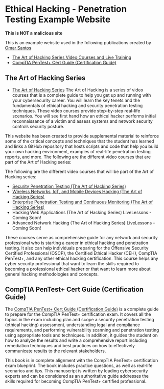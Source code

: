 # Ethical Hacking - Penetration Testing Example Website

**This is NOT a malicious site**

This is an example website used in the following publications created by [Omar Santos](https://omarsantos.io)

- [The Art of Hacking Series Video Courses and Live Training](https://theartofhacking.org)
- [CompTIA PenTest+ Cert Guide (Certification Guide)](https://www.amazon.com/CompTIA-PenTest-Cert-Guide-Certification/dp/0789760355)

## The Art of Hacking Series

- [The Art of Hacking Series](https://theartofhacking.org) The Art of Hacking is a series of video courses that is a complete guide to help you get up and running with your cybersecurity career. You will learn the key tenets and the fundamentals of ethical hacking and security penetration testing techniques. These video courses provide step-by-step real-life scenarios. You will see first hand how an ethical hacker performs initial reconnaissance of a victim and assess systems and network security controls security posture.

This website has been created to provide supplemental material to reinforce some of the critical concepts and techniques that the student has learned and links a GitHub repository that hosts scripts and code that help you build your own hacking environment, examples of real-life penetration testing reports, and more. The following are the different video courses that are part of the Art of Hacking series:

The following are the different video courses that will be part of the Art of Hacking series:

- [Security Penetration Testing (The Art of Hacking Series)](https://www.safaribooksonline.com/library/view/security-penetration-testing/9780134833989)
- [Wireless Networks, IoT, and Mobile Devices Hacking (The Art of Hacking Series)](https://www.safaribooksonline.com/library/view/wireless-networks-iot/9780134854632/)
- [Enterprise Penetration Testing and Continuous Monitoring (The Art of Hacking Series)](https://www.safaribooksonline.com/library/view/enterprise-penetration-testing/9780134854748)
- Hacking Web Applications (The Art of Hacking Series) LiveLessons - Coming Soon!
- Advanced Network Hacking (The Art of Hacking Series) LiveLessons - Coming Soon!

These courses serve as comprehensive guide for any network and security professional who is starting a career in ethical hacking and penetration testing. It also can help individuals preparing for the Offensive Security Certified Professional (OSCP), the Certified Ethical Hacker (CEH), CompTIA PenTest+, and any other ethical hacking certification. This course helps any cyber security professional that want to learn the skills required to becoming a professional ethical hacker or that want to learn more about general hacking methodologies and concepts.

## CompTIA PenTest+ Cert Guide (Certification Guide)

The [CompTIA PenTest+ Cert Guide (Certification Guide)](https://www.amazon.com/CompTIA-PenTest-Cert-Guide-Certification/dp/0789760355) is a complete guide to prepare for the CompTIA PenTest+ certification exam. It covers all the topics in the exam including plan and scope a security penetration testing (ethical hacking) assessment, understanding legal and compliance requirements, and performing vulnerability scanning and penetration testing using appropriate tools and techniques. In addition, it guides the student on how to analyze the results and write a comprehensive report including remediation techniques and best practices on how to effectively communicate results to the relevant stakeholders.

This book is in complete alignment with the CompTIA PenTest+ certification exam blueprint. The book includes practice questions, as well as real-life scenarios and tips. This manuscript is written by leading cybersecurity experts and can be considered as an authoritative guide addresses the skills required for becoming CompTIA PenTest+ certified professional.
